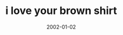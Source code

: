 ---
layout: base.njk
title : 'i love your brown shirt' 
view_title : 'i love your brown shirt' 
year : '2002' 
date : '2002-01-02' 
img_file : '/drawing/brownshirt.png' 
html_file : 'brownshirt' 
next_html : 'shesupergirl.html' 
year_order : '7' 
permalink : "title/{{html_file}}.html"
---